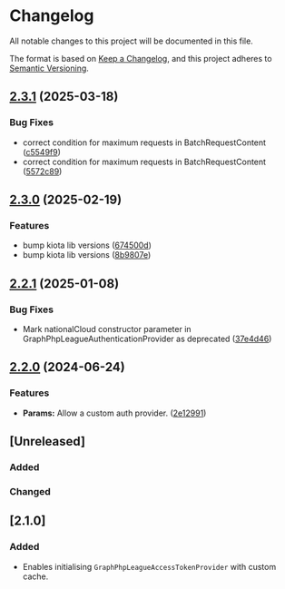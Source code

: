 # Changelog

All notable changes to this project will be documented in this file.

The format is based on [Keep a Changelog](https://keepachangelog.com/en/1.0.0/),
and this project adheres to [Semantic Versioning](https://semver.org/spec/v2.0.0.html).

## [2.3.1](https://github.com/microsoftgraph/msgraph-sdk-php-core/compare/v2.3.0...v2.3.1) (2025-03-18)


### Bug Fixes

* correct condition for maximum requests in BatchRequestContent ([c5549f9](https://github.com/microsoftgraph/msgraph-sdk-php-core/commit/c5549f9d651d1d9c1785224c535aa83be0fd4a77))
* correct condition for maximum requests in BatchRequestContent ([5572c89](https://github.com/microsoftgraph/msgraph-sdk-php-core/commit/5572c896fff44ed3b76c877894ca2b0314e16365))

## [2.3.0](https://github.com/microsoftgraph/msgraph-sdk-php-core/compare/v2.2.1...v2.3.0) (2025-02-19)


### Features

* bump kiota lib versions ([674500d](https://github.com/microsoftgraph/msgraph-sdk-php-core/commit/674500d4a18e9bb884c87389b38ee98da1335785))
* bump kiota lib versions ([8b9807e](https://github.com/microsoftgraph/msgraph-sdk-php-core/commit/8b9807e411d13a282daba497a5a70a4ab867832c))

## [2.2.1](https://github.com/microsoftgraph/msgraph-sdk-php-core/compare/v2.2.0...v2.2.1) (2025-01-08)


### Bug Fixes

* Mark nationalCloud constructor parameter in GraphPhpLeagueAuthenticationProvider as deprecated ([37e4d46](https://github.com/microsoftgraph/msgraph-sdk-php-core/commit/37e4d4642bf850065e769109ead6b6e1c9493d30))

## [2.2.0](https://github.com/microsoftgraph/msgraph-sdk-php-core/compare/2.1.1...v2.2.0) (2024-06-24)


### Features

* **Params:** Allow a custom auth provider. ([2e12991](https://github.com/microsoftgraph/msgraph-sdk-php-core/commit/2e129912f92cc6d17ae47685aab66e1f1cf9275e))

## [Unreleased]

### Added

### Changed

## [2.1.0]

### Added

- Enables initialising `GraphPhpLeagueAccessTokenProvider` with custom cache.
